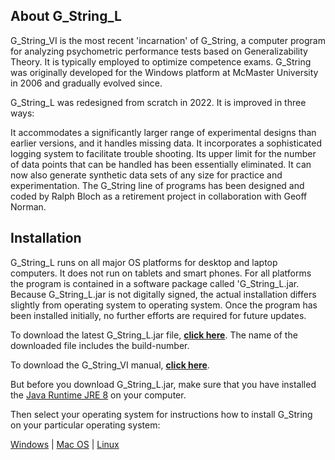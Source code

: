 ## About G_String_L
G_String_VI is the most recent 'incarnation' of G_String, a computer program for analyzing psychometric performance tests based on Generalizability Theory. It is typically employed to optimize competence exams. G_String was originally developed for the Windows platform at McMaster University in 2006 and gradually evolved since.

G_String_L was redesigned from scratch in 2022. It is improved in three ways:

It accommodates a significantly larger range of experimental designs than earlier versions, and it handles missing data.
It incorporates a sophisticated logging system to facilitate trouble shooting.
Its upper limit for the number of data points that can be handled has been essentially eliminated.
It can now also generate synthetic data sets of any size for practice and experimentation.
The G_String line of programs has been designed and coded by Ralph Bloch as a retirement project in collaboration with Geoff Norman.


## Installation
G_String_L runs on all major OS platforms for desktop and laptop computers. It does not run on tablets and smart phones. For all platforms the program is contained in a software package called 'G_String_L.jar. Because G_String_L.jar is not digitally signed, the actual installation differs slightly from operating system to operating system. Once the program has been installed initially, no further efforts are required for future updates.

To download the latest G_String_L.jar file, [**click here**](../../../releases/tag/v2). The name of the downloaded file includes the build-number.

To download the G_String_VI manual, [**click here**](../Support/Manual.pdf).

But before you download G_String_L.jar, make sure that you have installed the [Java Runtime JRE 8](https://www.java.com/en/download/manual.jsp) on your computer.

Then select your operating system for instructions how to install G_String on your particular operating system:

[Windows](../Support/win.md)  |  [Mac OS](../Support/mac.md)  |  [Linux](../Support/lin.md)



